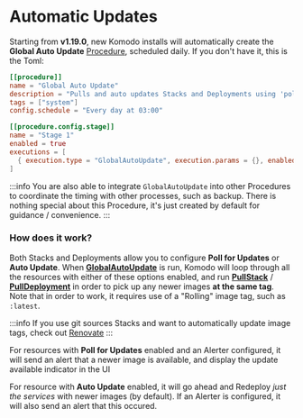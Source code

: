 # Automatic Updates

Starting from **v1.19.0**, new Komodo installs will automatically create the
**Global Auto Update** [Procedure](../resources/procedures#procedures), scheduled daily.
If you don't have it, this is the Toml:

```toml
[[procedure]]
name = "Global Auto Update"
description = "Pulls and auto updates Stacks and Deployments using 'poll_for_updates' or 'auto_update'."
tags = ["system"]
config.schedule = "Every day at 03:00"

[[procedure.config.stage]]
name = "Stage 1"
enabled = true
executions = [
  { execution.type = "GlobalAutoUpdate", execution.params = {}, enabled = true }
]
```

:::info
You are also able to integrate `GlobalAutoUpdate` into other Procedures
to coordinate the timing with other processes, such as backup. There is
nothing special about this Procedure, it's just created by default for
guidance / convenience.
:::

### How does it work?

Both Stacks and Deployments allow you to configure **Poll for Updates** or **Auto Update**.
When [**GlobalAutoUpdate**](https://docs.rs/komodo_client/latest/komodo_client/api/execute/struct.GlobalAutoUpdate.html)
is run, Komodo will loop through all the resources with either of these options enabled,
and run [**PullStack**](https://docs.rs/komodo_client/latest/komodo_client/api/execute/struct.PullStack.html) / [**PullDeployment**](https://docs.rs/komodo_client/latest/komodo_client/api/execute/struct.PullDeployment.html)
in order to pick up any newer images **at the same tag**.
Note that in order to work, it requires use of a "Rolling" image tag, such as `:latest`.

:::info
If you use git sources Stacks and want to automatically update image tags, check out
[Renovate](https://github.com/renovatebot/renovate?tab=readme-ov-file#what-is-the-mend-renovate-cli)
:::

For resources with **Poll for Updates** enabled and an Alerter configured, it will
send an alert that a newer image is available, and display the update available indicator in the UI

For resource with **Auto Update** enabled, it will go ahead and Redeploy *just the services* with
newer images (by default). If an Alerter is configured, it will also send an alert that this occured.